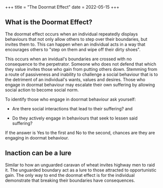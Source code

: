 +++
title = "The Doormat Effect"
date = 2022-05-15
+++

## What is the Doormat Effect?

The doormat effect occurs when an individual repeatedly displays behaviours that not only allow others to step over their boundaries, but invites them to.
This can happen when an individual acts in a way that encourages others to "step on them and wipe off their dirty shoes".

This occurs when an invidual's boundaries are crossed with no consequence to the perpetrator. Someone who does not defend that which they value invites those who gain from putting others down. Stemming from a route of passiveness and inability to challenge a social behaviour that is to the detriment of an individual's wants, values and desires. Those who engage in doormat behaviour may escalate their own suffering by allowing social action to become social norm. 

To identify those who engage in doormat behaviour ask yourself: 

* Are there social interactions that lead to their suffering? and 

* Do they actively engage in behaviours that seek to lessen said suffering? 

If the answer is Yes to the first and No to the second, chances are they are engaging in doormat behaviour.

## Inaction can be a lure
Similar to how an unguarded caravan of wheat invites highway men to raid it. The unguarded boundary act as a lure to those attracted to opportunistic gain. The only way to end the doormat effect is for the individual demonstrate that breaking their boundaries have consequences.